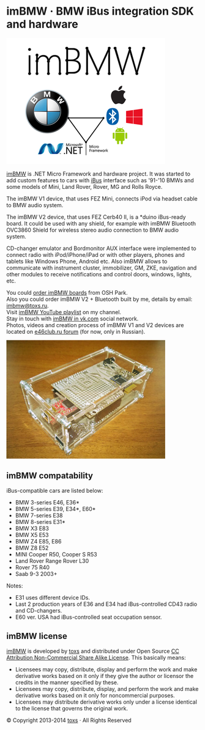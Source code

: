 ﻿imBMW · BMW iBus integration SDK and hardware
=========================

[imBMW]: http://imBMW.net "imBMW"
[toxs]: http://toxs.ru "toxs"
[iBus]: http://web.archive.org/web/20041204074622/www.openbmw.org/bus/ "iBus"

![imBMW Splash](./Images/splash.png)

[imBMW] is .NET Micro Framework and hardware project. 
It was started to add custom features to cars with [iBus] interface 
such as '91-'10 BMWs and some models of Mini, Land Rover, Rover, MG and Rolls Royce. 

The imBMW V1 device, that uses FEZ Mini, connects iPod via headset cable to BMW audio system.

The imBMW V2 device, that uses FEZ Cerb40 II, is a *duino iBus-ready board. It could be used with any shield, for example with imBMW Bluetooth OVC3860 Shield for wireless stereo audio connection to BMW audio system.

CD-changer emulator and Bordmonitor AUX interface were implemented to connect radio with iPod/iPhone/iPad or with other players, phones and tablets like Windows Phone, Android etc. 
Also imBMW allows to communicate with instrument cluster, immobilizer, GM, ZKE, navigation and other modules to receive notifications and control doors, windows, lights, etc.

You could [order imBMW boards](http://oshpark.com/profiles/toxsedyshev) from OSH Park.  
Also you could order imBMW V2 + Bluetooth built by me, details by email: [imbmw@toxs.ru](mailto:imbmw@toxs.ru).  
Visit [imBMW YouTube playlist](http://www.youtube.com/playlist?list=PLDuwqawzvazj9iFQQ9aeggeXeUPphfv94) on my channel.  
Stay in touch with [imBMW in vk.com](http://vk.com/imbmw) social network.  
Photos, videos and creation process of imBMW V1 and V2 devices are located on [e46club.ru forum](http://bmwfanatics.ru/forumvb/viewtopic.php?f=32&t=92399) (for now, only in Russian).

![imBMW V2 + Bluetooth DIY](./Images/v2_proto.jpg "imBMW V2 + Bluetooth DIY")

imBMW compatability
------------------

iBus-compatible cars are listed below:
* BMW 3-series E46, E36*
* BMW 5-series E39, E34*, E60*
* BMW 7-series E38
* BMW 8-series E31*
* BMW X3 E83
* BMW X5 E53
* BMW Z4 E85, E86
* BMW Z8 E52
* MINI Cooper R50, Cooper S R53
* Land Rover Range Rover L30
* Rover 75 R40
* Saab 9-3 2003+

Notes:
* E31 uses different device IDs.
* Last 2 production years of E36 and E34 had iBus-controlled CD43 radio and CD-changers.
* E60 ver. USA had iBus-controlled seat occupation sensor.

imBMW license
------------------

[imBMW] is developed by [toxs] and distributed under Open Source
[CC Attribution Non-Commercial Share Alike License](http://creativecommons.org/licenses/by-nc-sa/3.0/). 
This basically means:
* Licensees may copy, distribute, display and perform the work and make derivative works 
based on it only if they give the author or licensor the credits in the manner specified by these.
* Licensees may copy, distribute, display, and perform the work and make derivative works 
based on it only for noncommercial purposes.
* Licensees may distribute derivative works only under a license identical to the license 
that governs the original work.


© Copyright 2013-2014 [toxs] · All Rights Reserved